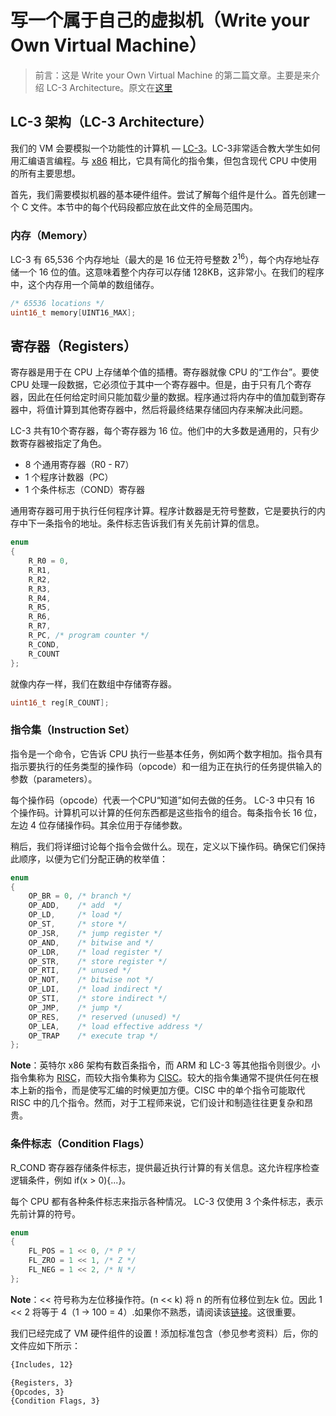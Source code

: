 # 写一个属于自己的虚拟机（Write your Own Virtual Machine）

> 前言：这是 Write your Own Virtual Machine 的第二篇文章。主要是来介绍 LC-3 Architecture。原文在[这里](https://justinmeiners.github.io/lc3-vm/)



## LC-3 架构（LC-3 Architecture）

我们的 VM 会要模拟一个功能性的计算机 — [LC-3](https://en.wikipedia.org/wiki/LC-3)。LC-3非常适合教大学生如何用汇编语言编程。与 [x86](http://ref.x86asm.net/coder64.html) 相比，它具有简化的指令集，但包含现代 CPU 中使用的所有主要思想。



首先，我们需要模拟机器的基本硬件组件。尝试了解每个组件是什么。首先创建一个 C 文件。本节中的每个代码段都应放在此文件的全局范围内。



### 内存（Memory）



LC-3 有 65,536 个内存地址（最大的是 16 位无符号整数 $2^{16}$），每个内存地址存储一个 16 位的值。这意味着整个内存可以存储 128KB，这非常小。在我们的程序中，这个内存用一个简单的数组储存。



``` c
/* 65536 locations */
uint16_t memory[UINT16_MAX];
```



## 寄存器（Registers）



寄存器是用于在 CPU 上存储单个值的插槽。寄存器就像 CPU 的“工作台”。要使 CPU 处理一段数据，它必须位于其中一个寄存器中。但是，由于只有几个寄存器，因此在任何给定时间只能加载少量的数据。程序通过将内存中的值加载到寄存器中，将值计算到其他寄存器中，然后将最终结果存储回内存来解决此问题。



LC-3 共有10个寄存器，每个寄存器为 16 位。他们中的大多数是通用的，只有少数寄存器被指定了角色。



+ 8 个通用寄存器（R0 - R7）
+ 1 个程序计数器（PC）
+ 1 个条件标志（COND）寄存器



通用寄存器可用于执行任何程序计算。程序计数器是无符号整数，它是要执行的内存中下一条指令的地址。条件标志告诉我们有关先前计算的信息。



``` c
enum
{
    R_R0 = 0,
    R_R1,
    R_R2,
    R_R3,
    R_R4,
    R_R5,
    R_R6,
    R_R7,
    R_PC, /* program counter */
    R_COND,
    R_COUNT
};
```



就像内存一样，我们在数组中存储寄存器。

```c
uint16_t reg[R_COUNT];
```



### 指令集（Instruction Set）



指令是一个命令，它告诉 CPU 执行一些基本任务，例如两个数字相加。指令具有指示要执行的任务类型的操作码（opcode）和一组为正在执行的任务提供输入的参数（parameters）。



每个操作码（opcode）代表一个CPU“知道”如何去做的任务。 LC-3 中只有 16 个操作码。计算机可以计算的任何东西都是这些指令的组合。每条指令长 16 位，左边 4 位存储操作码。其余位用于存储参数。



稍后，我们将详细讨论每个指令会做什么。现在，定义以下操作码。确保它们保持此顺序，以便为它们分配正确的枚举值：



```c
enum
{
    OP_BR = 0, /* branch */
    OP_ADD,    /* add  */
    OP_LD,     /* load */
    OP_ST,     /* store */
    OP_JSR,    /* jump register */
    OP_AND,    /* bitwise and */
    OP_LDR,    /* load register */
    OP_STR,    /* store register */
    OP_RTI,    /* unused */
    OP_NOT,    /* bitwise not */
    OP_LDI,    /* load indirect */
    OP_STI,    /* store indirect */
    OP_JMP,    /* jump */
    OP_RES,    /* reserved (unused) */
    OP_LEA,    /* load effective address */
    OP_TRAP    /* execute trap */
};
```



**Note**：英特尔 x86 架构有数百条指令，而 ARM 和 LC-3 等其他指令则很少。小指令集称为 [RISC](https://en.wikipedia.org/wiki/Reduced_instruction_set_computer)，而较大指令集称为 [CISC](https://en.wikipedia.org/wiki/Complex_instruction_set_computer)。较大的指令集通常不提供任何在根本上新的指令，而是使写汇编的时候更加方便。CISC 中的单个指令可能取代 RISC 中的几个指令。然而，对于工程师来说，它们设计和制造往往更复杂和昂贵。



### 条件标志（Condition Flags）



R_COND 寄存器存储条件标志，提供最近执行计算的有关信息。这允许程序检查逻辑条件，例如 if(x > 0){...}。



每个 CPU 都有各种条件标志来指示各种情况。 LC-3 仅使用 3 个条件标志，表示先前计算的符号。



```c
enum
{
    FL_POS = 1 << 0, /* P */
    FL_ZRO = 1 << 1, /* Z */
    FL_NEG = 1 << 2, /* N */
};
```



**Note**：<< 符号称为左位移操作符。(n << k) 将  n 的所有位移位到左k 位。因此 1 << 2 将等于 4（1 -> 100 = 4）.如果你不熟悉，请阅读该[链接](https://msdn.microsoft.com/en-us/library/336xbhcz.aspx)。这很重要。



我们已经完成了 VM 硬件组件的设置！添加标准包含（参见参考资料）后，你的文件应如下所示：



```makefile
{Includes, 12}

{Registers, 3}
{Opcodes, 3}
{Condition Flags, 3}
```

